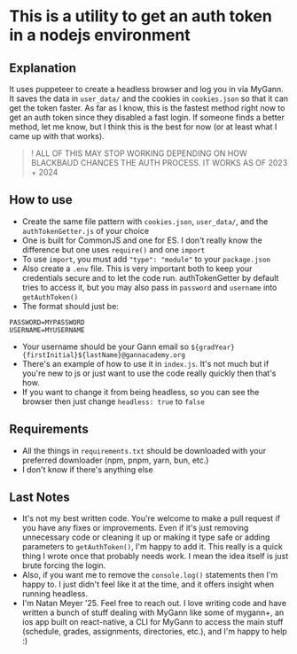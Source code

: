 # This is a utility to get an auth token in a nodejs environment

## Explanation

It uses puppeteer to create a headless browser and log you in via MyGann. It saves the data in `user_data/` and the cookies in `cookies.json` so that it can get the token faster. As far as I know, this is the fastest method right now to get an auth token since they disabled a fast login. If someone finds a better method, let me know, but I think this is the best for now (or at least what I came up with that works).

> ! ALL OF THIS MAY STOP WORKING DEPENDING ON HOW BLACKBAUD CHANCES THE AUTH PROCESS. IT WORKS AS OF 2023 + 2024

## How to use

- Create the same file pattern with `cookies.json`, `user_data/`, and the `authTokenGetter.js` of your choice
- One is built for CommonJS and one for ES. I don't really know the difference but one uses `require()` and one `import`
- To use `import`, you must add `"type": "module"` to your `package.json`
- Also create a `.env` file. This is very important both to keep your credentials secure and to let the code run. authTokenGetter by default tries to access it, but you may also pass in `password` and `username` into `getAuthToken()`
- The format should just be:

```dotenv
PASSWORD=MYPASSWORD
USERNAME=MYUSERNAME
```

- Your username should be your Gann email so `${gradYear}{firstInitial}${lastName}@gannacademy.org`
- There's an example of how to use it in `index.js`. It's not much but if you're new to js or just want to use the code really quickly then that's how.
- If you want to change it from being headless, so you can see the browser then just change `headless: true` to `false`

## Requirements

- All the things in `requirements.txt` should be downloaded with your preferred downloader (npm, pnpm, yarn, bun, etc.)
- I don't know if there's anything else

## Last Notes

- It's not my best written code. You're welcome to make a pull request if you have any fixes or improvements. Even if it's just removing unnecessary code or cleaning it up or making it type safe or adding parameters to `getAuthToken()`, I'm happy to add it. This really is a quick thing I wrote once that probably needs work. I mean the idea itself is just brute forcing the login.
- Also, if you want me to remove the `console.log()` statements then I'm happy to. I just didn't feel like it at the time, and it offers insight when running headless.
- I'm Natan Meyer '25. Feel free to reach out. I love writing code and have written a bunch of stuff dealing with MyGann like some of mygann+, an ios app built on react-native, a CLI for MyGann to access the main stuff (schedule, grades, assignments, directories, etc.), and I'm happy to help :)
